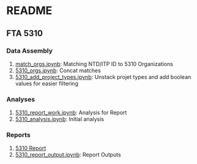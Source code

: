 # README

## FTA 5310

### Data Assembly

1. [match_orgs.ipynb](./5310_orgs/match_orgs.ipynb): Matching NTD/ITP ID to 5310 Organizations
1. [5310_orgs.ipynb](./5310_orgs/5310_orgs.ipynb):  Concat matches 
1. [5310_add_project_types.ipynb](./5310_orgs/5310_add_project_types.ipynb): Unstack projet types and add boolean values for easier filtering

### Analyses

1. [5310_report_work.ipynb](./5310_orgs/5310_report_work.ipynb): Analysis for Report
1. [5310_analysis.ipynb](./5310_orgs/5310_analysis.ipynb): Initial analysis

### Reports
1. [5310 Report](https://docs.calitp.org/data-analyses/5310_5311/5310_orgs/5310_report_output.html)
2. [5310_report_output.ipynb](./5310_orgs/5310_report_output.ipynb): Report Outputs